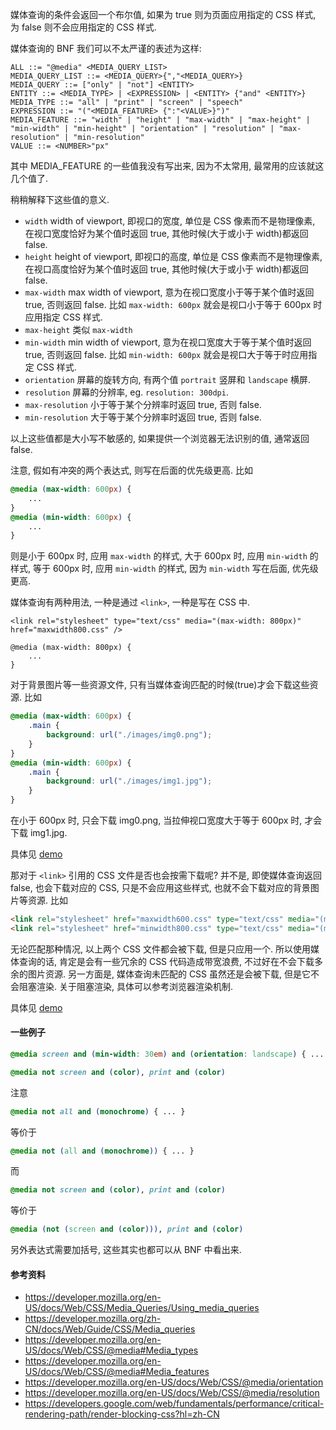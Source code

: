 媒体查询的条件会返回一个布尔值, 如果为 true 则为页面应用指定的 CSS 样式, 为 false 则不会应用指定的 CSS 样式.

媒体查询的 BNF 我们可以不太严谨的表述为这样:

```
ALL ::= "@media" <MEDIA_QUERY_LIST>
MEDIA_QUERY_LIST ::= <MEDIA_QUERY>{","<MEDIA_QUERY>}
MEDIA_QUERY ::= ["only" | "not"] <ENTITY>
ENTITY ::= <MEDIA_TYPE> | <EXPRESSION> | <ENTITY> {"and" <ENTITY>}
MEDIA_TYPE ::= "all" | "print" | "screen" | "speech"
EXPRESSION ::= "("<MEDIA_FEATURE> {":"<VALUE>}")"
MEDIA_FEATURE ::= "width" | "height" | "max-width" | "max-height" | "min-width" | "min-height" | "orientation" | "resolution" | "max-resolution" | "min-resolution"
VALUE ::= <NUMBER>"px"
```

其中 MEDIA_FEATURE 的一些值我没有写出来, 因为不太常用, 最常用的应该就这几个值了. 

稍稍解释下这些值的意义.

* `width` width of viewport, 即视口的宽度, 单位是 CSS 像素而不是物理像素, 在视口宽度恰好为某个值时返回 true, 其他时候(大于或小于 width)都返回 false.
* `height` height of viewport, 即视口的高度, 单位是 CSS 像素而不是物理像素, 在视口高度恰好为某个值时返回 true, 其他时候(大于或小于 width)都返回 false.
* `max-width` max width of viewport, 意为在视口宽度小于等于某个值时返回 true, 否则返回 false. 比如 `max-width: 600px` 就会是视口小于等于 600px 时应用指定 CSS 样式.
* `max-height` 类似 `max-width`
* `min-width` min width of viewport, 意为在视口宽度大于等于某个值时返回 true, 否则返回 false. 比如 `min-width: 600px` 就会是视口大于等于时应用指定 CSS 样式.
* `orientation` 屏幕的旋转方向, 有两个值 `portrait` 竖屏和 `landscape` 横屏.
* `resolution` 屏幕的分辨率, eg. `resolution: 300dpi`.
* `max-resolution` 小于等于某个分辨率时返回 true, 否则 false.
* `min-resolution` 大于等于某个分辨率时返回 true, 否则 false.

以上这些值都是大小写不敏感的, 如果提供一个浏览器无法识别的值, 通常返回 false.

注意, 假如有冲突的两个表达式, 则写在后面的优先级更高. 比如

```css
@media (max-width: 600px) {
    ...
}
@media (min-width: 600px) {
    ...
}
```

则是小于 600px 时, 应用 `max-width` 的样式, 大于 600px 时, 应用 `min-width` 的样式, 等于 600px 时, 应用 `min-width` 的样式, 因为 `min-width` 写在后面, 优先级更高.



媒体查询有两种用法, 一种是通过 `<link>`, 一种是写在 CSS 中.

```
<link rel="stylesheet" type="text/css" media="(max-width: 800px)" href="maxwidth800.css" />

@media (max-width: 800px) {
    ...
}
```

对于背景图片等一些资源文件, 只有当媒体查询匹配的时候(true)才会下载这些资源. 比如

```css
@media (max-width: 600px) {
	.main {
		background: url("./images/img0.png");
	}
}
@media (min-width: 600px) {
	.main {
		background: url("./images/img1.jpg");
	}
}
```

在小于 600px 时, 只会下载 img0.png, 当拉伸视口宽度大于等于 600px 时, 才会下载 img1.jpg.

具体见 [demo](https://github.com/ta7sudan/front-end-demo/blob/master/css/mediaquery/demo0.html)



那对于 `<link>` 引用的 CSS 文件是否也会按需下载呢? 并不是, 即使媒体查询返回 false, 也会下载对应的 CSS, 只是不会应用这些样式, 也就不会下载对应的背景图片等资源. 比如

```html
<link rel="stylesheet" href="maxwidth600.css" type="text/css" media="(max-width: 600px)">
<link rel="stylesheet" href="minwidth800.css" type="text/css" media="(min-width: 800px)">
```

无论匹配那种情况, 以上两个 CSS 文件都会被下载, 但是只应用一个. 所以使用媒体查询的话, 肯定是会有一些冗余的 CSS 代码造成带宽浪费, 不过好在不会下载多余的图片资源. 另一方面是, 媒体查询未匹配的 CSS 虽然还是会被下载, 但是它不会阻塞渲染. 关于阻塞渲染, 具体可以参考浏览器渲染机制.

具体见 [demo](https://github.com/ta7sudan/front-end-demo/blob/master/css/mediaquery/demo1.html)



#### 一些例子

```css
@media screen and (min-width: 30em) and (orientation: landscape) { ... }
```

```css
@media not screen and (color), print and (color)
```

注意

```css
@media not all and (monochrome) { ... }
```

等价于

```css
@media not (all and (monochrome)) { ... }
```

而

```css
@media not screen and (color), print and (color)
```

等价于

```css
@media (not (screen and (color))), print and (color)
```



另外表达式需要加括号, 这些其实也都可以从 BNF 中看出来.



#### 参考资料

* https://developer.mozilla.org/en-US/docs/Web/CSS/Media_Queries/Using_media_queries
* https://developer.mozilla.org/zh-CN/docs/Web/Guide/CSS/Media_queries
* https://developer.mozilla.org/en-US/docs/Web/CSS/@media#Media_types
* https://developer.mozilla.org/en-US/docs/Web/CSS/@media#Media_features
* https://developer.mozilla.org/en-US/docs/Web/CSS/@media/orientation
* https://developer.mozilla.org/en-US/docs/Web/CSS/@media/resolution
* https://developers.google.com/web/fundamentals/performance/critical-rendering-path/render-blocking-css?hl=zh-CN